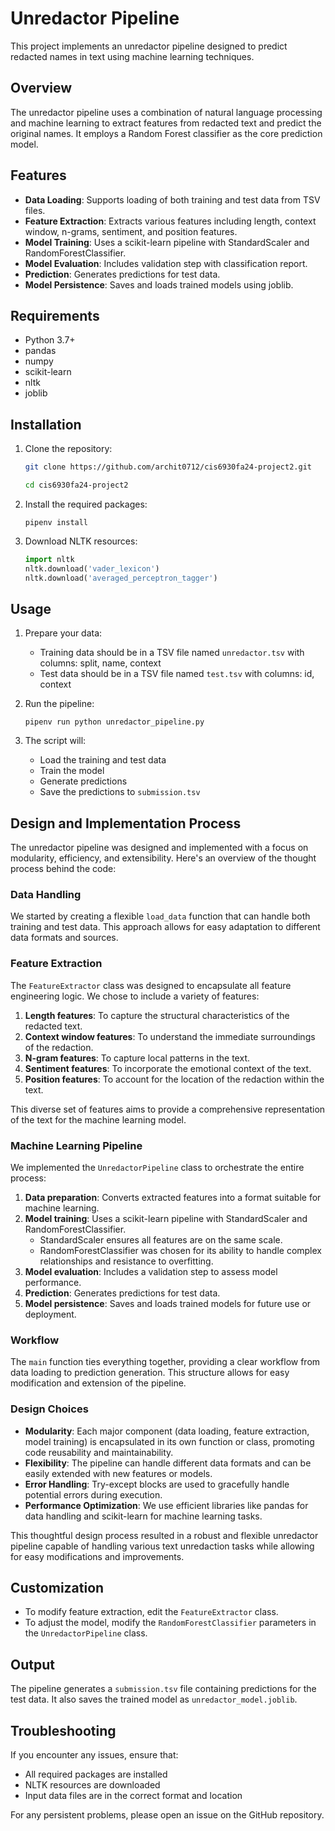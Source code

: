 
# Unredactor Pipeline

This project implements an unredactor pipeline designed to predict redacted names in text using machine learning techniques.

## Overview

The unredactor pipeline uses a combination of natural language processing and machine learning to extract features from redacted text and predict the original names. It employs a Random Forest classifier as the core prediction model.

## Features

- **Data Loading**: Supports loading of both training and test data from TSV files.
- **Feature Extraction**: Extracts various features including length, context window, n-grams, sentiment, and position features.
- **Model Training**: Uses a scikit-learn pipeline with StandardScaler and RandomForestClassifier.
- **Model Evaluation**: Includes validation step with classification report.
- **Prediction**: Generates predictions for test data.
- **Model Persistence**: Saves and loads trained models using joblib.

## Requirements

- Python 3.7+
- pandas
- numpy
- scikit-learn
- nltk
- joblib

## Installation

1. Clone the repository:
   ```bash
   git clone https://github.com/archit0712/cis6930fa24-project2.git
   ```
   ```bash
   cd cis6930fa24-project2
   ```

2. Install the required packages:
   ```
   pipenv install
   ```

3. Download NLTK resources:
   ```python
   import nltk
   nltk.download('vader_lexicon')
   nltk.download('averaged_perceptron_tagger')
   ```

## Usage

1. Prepare your data:
   - Training data should be in a TSV file named `unredactor.tsv` with columns: split, name, context
   - Test data should be in a TSV file named `test.tsv` with columns: id, context

2. Run the pipeline:
   ```
   pipenv run python unredactor_pipeline.py
   ```

3. The script will:
   - Load the training and test data
   - Train the model
   - Generate predictions
   - Save the predictions to `submission.tsv`

## Design and Implementation Process

The unredactor pipeline was designed and implemented with a focus on modularity, efficiency, and extensibility. Here's an overview of the thought process behind the code:

### Data Handling
We started by creating a flexible `load_data` function that can handle both training and test data. This approach allows for easy adaptation to different data formats and sources.

### Feature Extraction
The `FeatureExtractor` class was designed to encapsulate all feature engineering logic. We chose to include a variety of features:

1. **Length features**: To capture the structural characteristics of the redacted text.
2. **Context window features**: To understand the immediate surroundings of the redaction.
3. **N-gram features**: To capture local patterns in the text.
4. **Sentiment features**: To incorporate the emotional context of the text.
5. **Position features**: To account for the location of the redaction within the text.

This diverse set of features aims to provide a comprehensive representation of the text for the machine learning model.

### Machine Learning Pipeline
We implemented the `UnredactorPipeline` class to orchestrate the entire process:

1. **Data preparation**: Converts extracted features into a format suitable for machine learning.
2. **Model training**: Uses a scikit-learn pipeline with StandardScaler and RandomForestClassifier.
   - StandardScaler ensures all features are on the same scale.
   - RandomForestClassifier was chosen for its ability to handle complex relationships and resistance to overfitting.
3. **Model evaluation**: Includes a validation step to assess model performance.
4. **Prediction**: Generates predictions for test data.
5. **Model persistence**: Saves and loads trained models for future use or deployment.

### Workflow
The `main` function ties everything together, providing a clear workflow from data loading to prediction generation. This structure allows for easy modification and extension of the pipeline.

### Design Choices
- **Modularity**: Each major component (data loading, feature extraction, model training) is encapsulated in its own function or class, promoting code reusability and maintainability.
- **Flexibility**: The pipeline can handle different data formats and can be easily extended with new features or models.
- **Error Handling**: Try-except blocks are used to gracefully handle potential errors during execution.
- **Performance Optimization**: We use efficient libraries like pandas for data handling and scikit-learn for machine learning tasks.

This thoughtful design process resulted in a robust and flexible unredactor pipeline capable of handling various text unredaction tasks while allowing for easy modifications and improvements.

## Customization

- To modify feature extraction, edit the `FeatureExtractor` class.
- To adjust the model, modify the `RandomForestClassifier` parameters in the `UnredactorPipeline` class.

## Output

The pipeline generates a `submission.tsv` file containing predictions for the test data. It also saves the trained model as `unredactor_model.joblib`.

## Troubleshooting

If you encounter any issues, ensure that:
- All required packages are installed
- NLTK resources are downloaded
- Input data files are in the correct format and location

For any persistent problems, please open an issue on the GitHub repository.
